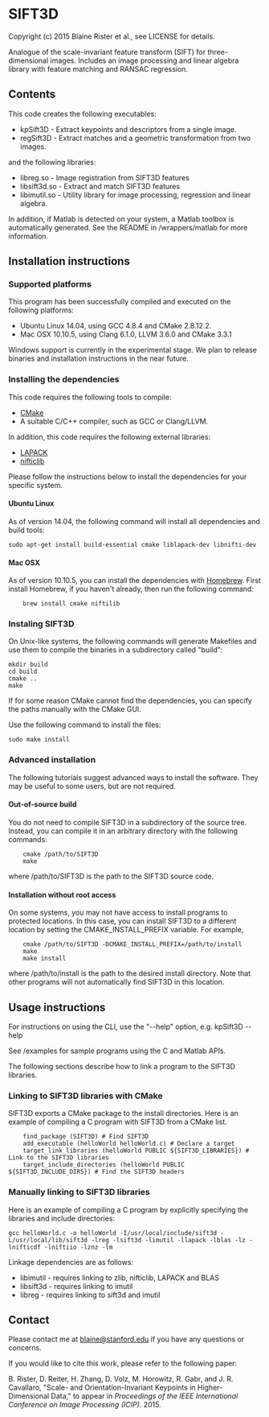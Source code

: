 # SIFT3D

Copyright (c) 2015 Blaine Rister et al., see LICENSE for details.

Analogue of the scale-invariant feature transform (SIFT) for three-dimensional images. Includes an image processing and linear algebra library with feature matching and RANSAC regression.

## Contents

This code creates the following executables:
- kpSift3D - Extract keypoints and descriptors from a single image.
- regSift3D - Extract matches and a geometric transformation from two images. 

and the following libraries:
- libreg.so - Image registration from SIFT3D features
- libsift3d.so - Extract and match SIFT3D features
- libimutil.so - Utility library for image processing, regression and linear algebra.

In addition, if Matlab is detected on your system, a Matlab toolbox is automatically generated. See the README in /wrappers/matlab for more information.

## Installation instructions

### Supported platforms

This program has been successfully compiled and executed on the following platforms:
- Ubuntu Linux 14.04, using GCC 4.8.4 and CMake 2.8.12.2.
- Mac OSX 10.10.5, using Clang 6.1.0, LLVM 3.6.0 and CMake 3.3.1

Windows support is currently in the experimental stage. We plan to release binaries and installation instructions in the near future.

### Installing the dependencies

This code requires the following tools to compile:
- [CMake](http://www.cmake.org)
- A suitable C/C++ compiler, such as GCC or Clang/LLVM.

In addition, this code requires the following external libraries:
- [LAPACK](http://www.netlib.org/lapack/)
- [nifticlib](http://sourceforge.net/projects/niftilib/files/nifticlib/)

Please follow the instructions below to install the dependencies for your specific system.

#### Ubuntu Linux

As of version 14.04, the following command will install all dependencies and build tools:

	sudo apt-get install build-essential cmake liblapack-dev libnifti-dev

#### Mac OSX

As of version 10.10.5, you can install the dependencies with [Homebrew](http://brew.sh/). First install Homebrew, if you haven't already, then run the following command:
 
        brew install cmake niftilib

### Instaling SIFT3D 

On Unix-like systems, the following commands will generate Makefiles and use them to compile the binaries in a subdirectory called "build":

	mkdir build
	cd build
	cmake ..
	make

If for some reason CMake cannot find the dependencies, you can specify the paths manually with the CMake GUI. 

Use the following command to install the files:

	sudo make install

### Advanced installation

The following tutorials suggest advanced ways to install the software. They may be useful to some users, but are not required.

#### Out-of-source build

You do not need to compile SIFT3D in a subdirectory of the source tree. Instead, you can compile it in an arbitrary directory with the following commands:

        cmake /path/to/SIFT3D
        make

where /path/to/SIFT3D is the path to the SIFT3D source code.

#### Installation without root access

On some systems, you may not have access to install programs to protected locations. In this case, you can install SIFT3D to a different location by setting the CMAKE_INSTALL_PREFIX variable. For example,

        cmake /path/to/SIFT3D -DCMAKE_INSTALL_PREFIX=/path/to/install
        make
        make install

where /path/to/install is the path to the desired install directory. Note that other programs will not automatically find SIFT3D in this location.

## Usage instructions

For instructions on using the CLI, use the "--help" option, e.g. 
        kpSift3D --help

See /examples for sample programs using the C and Matlab APIs.

The following sections describe how to link a program to the SIFT3D libraries.

### Linking to SIFT3D libraries with CMake

SIFT3D exports a CMake package to the install directories. Here is an example of compiling a C program with SIFT3D from a CMake list.

        find_package (SIFT3D) # Find SIFT3D
        add_executable (helloWorld helloWorld.c) # Declare a target
        target_link_libraries (helloWorld PUBLIC ${SIFT3D_LIBRARIES}) # Link to the SIFT3D libraries
        target_include_directories (helloWorld PUBLIC ${SIFT3D_INCLUDE_DIRS}) # Find the SIFT3D headers

### Manually linking to SIFT3D libraries

Here is an example of compiling a C program by explicitly specifying the libraries and include directories:

```
gcc helloWorld.c -o helloWorld -I/usr/local/include/sift3d -L/usr/local/lib/sift3d -lreg -lsift3d -limutil -llapack -lblas -lz -lnifticdf -lniftiio -lznz -lm
```

Linkage dependencies are as follows:
- libimutil - requires linking to zlib, nifticlib, LAPACK and BLAS
- libsift3d - requires linking to imutil
- libreg - requires linking to sift3d and imutil

## Contact

Please contact me at blaine@stanford.edu if you have any questions or concerns.

If you would like to cite this work, please refer to the following paper:

B. Rister, D. Reiter, H. Zhang, D. Volz, M. Horowitz, R. Gabr, and J. R. Cavallaro, "Scale- and Orientation-Invariant Keypoints in Higher-Dimensional Data," to appear in *Proceedings of the IEEE International Conference on Image Processing (ICIP)*. 2015.
